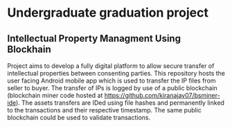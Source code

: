 Undergraduate graduation project
=========

## Intellectual Property Managment Using Blockhain

Project aims to develop a fully digital platform to allow secure transfer of intellectual properties between consenting parties. This repository hosts the user facing Android mobile app which is used to transfer the IP files from seller to buyer. The transfer of IPs is logged by use of a public blockchain (blockchain miner code hosted at https://github.com/kiranajay07/bsminer-ide). The assets transfers are IDed using file hashes and permanently linked to the transactions and their respective timestamp. The same public blockchain could be used to validate transactions.
